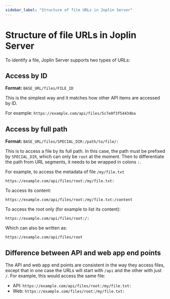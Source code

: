 ```yaml
---
sidebar_label: "Structure of file URLs in Joplin Server"
---
```


# Structure of file URLs in Joplin Server

To identify a file, Joplin Server supports two types of URLs:

## Access by ID

**Format:** `BASE_URL/files/FILE_ID`

This is the simplest way and it matches how other API items are accessed by ID.

For example: `https://example.com/api/files/5c7e0f3f54434ba`

## Access by full path

**Format:** `BASE_URL/files/SPECIAL_DIR:/path/to/file/:`

This is to access a file by its full path. In this case, the path must be prefixed by `SPECIAL_DIR`, which can only be `root` at the moment. Then to differentiate the path from URL segments, it needs to be wrapped in colons `:`.

For example, to access the metadata of file `/my/file.txt`

`https://example.com/api/files/root:/my/file.txt:`

To access its content:

`https://example.com/api/files/root:/my/file.txt:/content`

To access the root only (for example to list its content):

`https://example.com/api/files/root:/:`

Which can also be written as:

`https://example.com/api/files/root`

## Difference between API and web app end points

The API and web app end points are consistent in the way they access files, except that in one case the URLs will start with `/api` and the other with just `/`. For example, this would access the same file:

- API: `https://example.com/api/files/root:/my/file.txt:`
- Web: `https://example.com/files/root:/my/file.txt:`